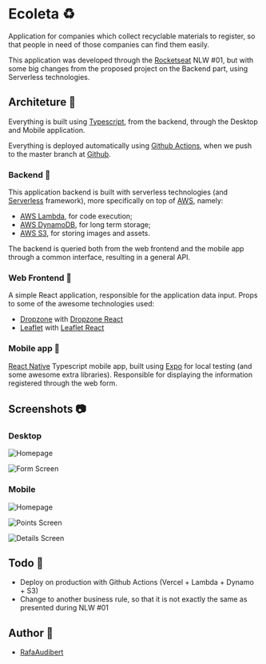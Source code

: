 # Ecoleta ♻️

Application for companies which collect recyclable materials to register, so that people in need of those companies can find them easily.

This application was developed through the [Rocketseat](https://rocketseat.com.br/) NLW #01, but with some big changes from the proposed project on the Backend part, using Serverless technologies.

## Architeture 📐

Everything is built using [Typescript](https://www.typescriptlang.org/), from the backend, through the Desktop and Mobile application.

Everything is deployed automatically using [Github Actions](https://github.com/features/actions), when we push to the master branch at [Github](https://github.com).

### Backend 💾

This application backend is built with serverless technologies (and [Serverless](https://www.serverless.com/) framework), more specifically on top of [AWS](https://aws.amazon.com/), namely:

* [AWS Lambda](https://aws.amazon.com/lambda/), for code execution;
* [AWS DynamoDB](https://aws.amazon.com/dynamodb/), for long term storage;
* [AWS S3](https://aws.amazon.com/s3/), for storing images and assets.

The backend is queried both from the web frontend and the mobile app through a common interface, resulting in a general API.

### Web Frontend 💾

A simple React application, responsible for the application data input. Props to some of the awesome technologies used:

* [Dropzone](https://www.dropzonejs.com/) with [Dropzone React](https://react-dropzone.js.org/)
* [Leaflet](https://leafletjs.com/) with [Leaflet React](https://react-leaflet.js.org/)

### Mobile app 📱

[React Native](https://reactnative.dev/) Typescript mobile app, built using [Expo](https://expo.io/) for local testing (and some awesome extra libraries). Responsible for displaying the information registered through the web form.

## Screenshots 📷

### Desktop

![Homepage](./assets/ecoleta-web-1.png)

![Form Screen](./assets/ecoleta-web-2.png)

### Mobile

![Homepage](./assets/ecoleta-mobile-1.jpeg)

![Points Screen](./assets/ecoleta-mobile-2.jpeg)

![Details Screen](./assets/ecoleta-mobile-3.jpeg)

## Todo 🔮

* Deploy on production with Github Actions (Vercel + Lambda + Dynamo + S3)
* Change to another business rule, so that it is not exactly the same as presented during NLW #01

## Author 🧔

* [RafaAudibert](https://rafaaudibert.dev)
